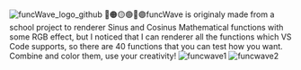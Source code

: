 ![funcWave_logo_github](https://github.com/nikkeisadev/funcWave/assets/137056695/6bb22354-ff61-405d-9000-6b37554aa909) 
🔴🟠🟡🟢🔵🟣funcWave is originaly made from a school project to renderer Sinus and Cosinus Mathematical functions with some RGB effect, but I noticed that I can renderer all the functions which VS Code supports, so there are 40 functions that you can test how you want. Combine and color them, use your creativity!
![funcwave1](https://github.com/nikkeisadev/funcWave/assets/137056695/645f76b6-5e05-46ad-b1c0-77e38c584477)
![funcwave2](https://github.com/nikkeisadev/funcWave/assets/137056695/9e2693fa-4579-49b6-bba4-6ce1dd088d05)
